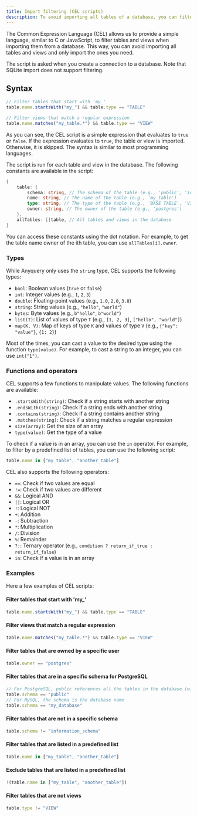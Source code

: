 ```yaml
---
title: Import filtering (CEL scripts)
description: To avoid importing all tables of a database, you can filter them using CEL scripts. Learn how to use CEL scripts to filter tables and views.
---
```


The Common Expression Language (CEL) allows us to provide a simple language, similar to C or JavaScript, to filter tables and views when importing them from a database. This way, you can avoid importing all tables and views and only import the ones you need.

The script is asked when you create a connection to a database. Note that SQLite import does not support filtering.

## Syntax

```javascript
// Filter tables that start with 'my_'
table.name.startsWith("my_") && table.type == "TABLE"

// Filter views that match a regular expression
table.name.matches("my_table.*") && table.type == "VIEW"
```

As you can see, the CEL script is a simple expression that evaluates to `true` or `false`. If the expression evaluates to `true`, the table or view is imported. Otherwise, it is skipped. The syntax is similar to most programming languages.

The script is run for each table and view in the database. The following constants are available in the script:

```go
{
    table: {
        schema: string, // The schema of the table (e.g., 'public', 'information_schema')
        name: string, // The name of the table (e.g., 'my_table')
        type: string, // The type of the table (e.g., 'BASE TABLE', 'VIEW')
        owner: string, // The owner of the table (e.g., 'postgres')
    },
    allTables: []table, // All tables and views in the database
}
```

You can access these constants using the dot notation. For example, to get the table name owner of the ith table, you can use `allTables[i].owner`.

### Types

While Anyquery only uses the `string` type, CEL supports the following types:

- `bool`: Boolean values (`true` or `false`)
- `int`: Integer values (e.g., `1`, `2`, `3`)
- `double`: Floating-point values (e.g., `1.0`, `2.0`, `3.0`)
- `string`: String values (e.g., `"hello"`, `"world"`)
- `bytes`: Byte values (e.g., `b"hello"`, `b"world"`)
- `list(T)`: List of values of type `T` (e.g., `[1, 2, 3]`, `["hello", "world"]`)
- `map(K, V)`: Map of keys of type `K` and values of type `V` (e.g., `{"key": "value"}`, `{1: 2}`)

Most of the times, you can cast a value to the desired type using the function `type(value)`. For example, to cast a string to an integer, you can use `int("1")`.

### Functions and operators

CEL supports a few functions to manipulate values. The following functions are available:

- `.startsWith(string)`: Check if a string starts with another string
- `.endsWith(string)`: Check if a string ends with another string
- `.contains(string)`: Check if a string contains another string
- `.matches(string)`: Check if a string matches a regular expression
- `size(array)`: Get the size of an array
- `type(value)`: Get the type of a value

To check if a value is in an array, you can use the `in` operator. For example, to filter by a predefined list of tables, you can use the following script:

```javascript
table.name in ["my_table", "another_table"]
```

CEL also supports the following operators:

- `==`: Check if two values are equal
- `!=`: Check if two values are different
- `&&`: Logical AND
- `||`: Logical OR
- `!`: Logical NOT
- `+`: Addition
- `-`: Subtraction
- `*`: Multiplication
- `/`: Division
- `%`: Remainder
- `?:`: Ternary operator (e.g., `condition ? return_if_true : return_if_false`)
- `in`: Check if a value is in an array

### Examples

Here a few examples of CEL scripts:

#### Filter tables that start with 'my_'

```javascript
table.name.startsWith("my_") && table.type == "TABLE"
```

#### Filter views that match a regular expression

```javascript
table.name.matches("my_table.*") && table.type == "VIEW"
```

#### Filter tables that are owned by a specific user

```javascript
table.owner == "postgres"
```

#### Filter tables that are in a specific schema for PostgreSQL

```javascript
// For PostgreSQL, public references all the tables in the database (without the introspection tables)
table.schema == "public"
// For MySQL, the schema is the database name
table.schema == "my_database"
```

#### Filter tables that are not in a specific schema

```javascript
table.schema != "information_schema"
```

#### Filter tables that are listed in a predefined list

```javascript
table.name in ["my_table", "another_table"]
```

#### Exclude tables that are listed in a predefined list

```javascript
!(table.name in ["my_table", "another_table"])
```

#### Filter tables that are not views

```javascript
table.type != "VIEW"
```
